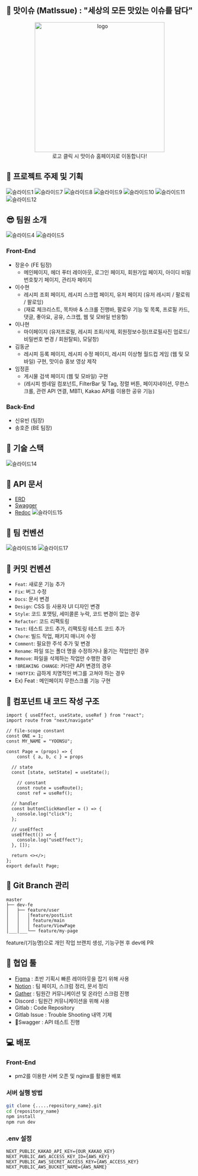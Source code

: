 ## 🍳 맛이슈 (MatIssue) : "세상의 모든 맛있는 이슈를 담다"
<div align="center">
<a href="https://www.matissue.com">
  <img src="https://github.com/limeorange/MatIssue/assets/78308684/72f4ac32-0747-4605-b069-cebd397b122f" alt="logo" width="350">
</a>
</div>
<div align="center">로고 클릭 시 맛이슈 홈페이지로 이동합니다!</div>


## 🍎 프로젝트 주제 및 기획
![슬라이드1](https://github.com/limeorange/MatIssue/assets/78308684/a64177c7-d22c-4df2-ae89-a0d82ee8598f)
![슬라이드7](https://github.com/limeorange/MatIssue/assets/78308684/36252c0d-0711-45ee-9db2-aee5fa4818a6)
![슬라이드8](https://github.com/limeorange/MatIssue/assets/78308684/bdc3bb14-36e3-44d3-ba48-7dd017ce21df)
![슬라이드9](https://github.com/limeorange/MatIssue/assets/78308684/8400f5f5-a61e-4f0a-b489-bb303cff65d5)
![슬라이드10](https://github.com/limeorange/MatIssue/assets/78308684/3975298b-1fe3-4b27-9e73-929236f1b1bb)
![슬라이드11](https://github.com/limeorange/MatIssue/assets/78308684/9e7e51a9-a3bd-4d54-ac7e-bc91f360f729)
![슬라이드12](https://github.com/limeorange/MatIssue/assets/78308684/4f7795fc-78c1-47f3-a894-47cc48ba0f26)


<!-- ## 서비스 소개 및 핵심 기능

#### 레시피 작성 및 수정, 게시물 스크랩 등 레시피 공유 플랫폼의 핵심 서비스를 구현합니다.

1. 회원가입, 로그인, 회원정보 수정 등 **유저 정보 관련 CRUD**
2. 회원가입 및 회원정보 수정시 **회원인증 이메일 발송 기능** 제공
3. **마이페이지** 에서 사용자는 자신이 업로드한 레시피를 마이페이지에서 확인 조회, 삭제. 회원정보수정 페이지에서 비밀번호, 닉네임, 프로필 사진 사용자 정보 CRUD. 사용자는 스크랩한 레시피를 확인하고 메모를 수정 가능
4. **레시피 작성**, **레시피 수정**, **레시피 조회** 및, **레시피 상세 정보 조회** 등 **기본적인 게시물 관련 CRUD**
5. **레시피 통합 검색 (제목, 재료, 내용 등)**, **카테고리 별 레시피 조회** 가능
6. **레시피 스크랩 기능** 제공, 스크랩의 경우 서버 DB가 아닌, 프론트 단에서 저장 및 관리됨 (local strorage)
7. 댓글 작성, 수정 및 삭제 등 **댓글 관련 CRUD**
8. **게시글 및 댓글 좋아요** 기능 제공
9. **관리자 관련 CRUD**
10. MBTI, 레시피 이상형 월드컵과 같은 **오락적 요소** 제공
11. 모바일 사용자를 위한 **반응형 페이지** 제공 -->

## 😎 팀원 소개
![슬라이드4](https://github.com/limeorange/MatIssue/assets/78308684/7a10fe9c-9d24-4192-80a7-65f429c593f2)
![슬라이드5](https://github.com/limeorange/MatIssue/assets/78308684/5690e395-fd31-4d20-8f74-0f74ef691264)

### Front-End
- 장윤수 (FE 팀장)
  - 메인페이지, 헤더 푸터 레이아웃, 로그인 페이지, 회원가입 페이지, 아이디 비밀번호찾기 페이지, 관리자 페이지 
- 이수현
  - 레시피 조회 페이지, 레시피 스크랩 페이지, 유저 페이지 (유저 레시피 / 팔로워 / 팔로잉)
  - (재료 체크리스트, 목차바 & 스크롤 진행바, 팔로우 기능 및 목록, 프로필 카드, 댓글, 좋아요, 공유, 스크랩, 웹 및 모바일 반응형)
- 이나현
  - 마이페이지 (유저프로필, 레시피 조회/삭제, 회원정보수정(프로필사진 업로드/ 비밀번호 변경 / 회원탈퇴), 모달창)
- 김동균
  - 레시피 등록 페이지, 레시피 수정 페이지, 레시피 이상형 월드컵 게임 (웹 및 모바일) 구현, 맛이슈 홍보 영상 제작
- 임정훈
  - 게시물 검색 페이지 (웹 및 모바일) 구현
  - (레시피 썸네일 컴포넌트, FilterBar 및 Tag, 정렬 버튼, 페이지네이션, 무한스크롤, 관련 API 연결, MBTI, Kakao API를 이용한 공유 기능)

### Back-End

- 신유빈 (팀장)
- 송호준 (BE 팀장)

## 🌳 기술 스택
![슬라이드14](https://github.com/limeorange/MatIssue/assets/78308684/24055bf4-2328-4643-909e-953591a494a8)

## 📑 API 문서
- [ERD](https://www.erdcloud.com/d/AW9MEiXv4g2T9mJHx)
- [Swagger](https://matissue-1jim.onrender.com/docs)
- [Redoc](https://matissue-1jim.onrender.com/redoc)
![슬라이드15](https://github.com/limeorange/MatIssue/assets/78308684/ff85d4e3-9087-4adc-9b1a-f66fb2f1ce00)

## 📝 팀 컨벤션
![슬라이드16](https://github.com/limeorange/MatIssue/assets/78308684/164d11fa-f2fd-471d-9917-3544566b7019)
![슬라이드17](https://github.com/limeorange/MatIssue/assets/78308684/fcbb81ac-f751-4716-b4ec-f452f233f2a1)

## 📝 커밋 컨벤션
- `Feat`: 새로운 기능 추가
- `Fix`: 버그 수정
- `Docs`: 문서 변경
- `Design`: CSS 등 사용자 UI 디자인 변경
- `Style`: 코드 포맷팅, 세미콜론 누락, 코드 변경이 없는 경우
- `Refactor`: 코드 리팩토링
- `Test`: 테스트 코드 추가, 리팩토링 테스트 코드 추가
- `Chore`: 빌드 작업, 패키지 매니저 수정
- `Comment`: 필요한 주석 추가 및 변경
- `Rename`: 파일 또는 폴더 명을 수정하거나 옮기는 작업만인 경우
- `Remove`: 파일을 삭제하는 작업만 수행한 경우
- `!BREAKING CHANGE`: 커다란 API 변경의 경우
- `!HOTFIX`: 급하게 치명적인 버그를 고쳐야 하는 경우
- Ex) Feat : 메인페이지 무한스크롤 기능 구현

## 📝 컴포넌트 내 코드 작성 구조
```tsx
import { useEffect, useState, useRef } from "react";
import route from "next/navigate"

// file-scope constant
const ONE = 1;
const MY_NAME = "YOONSU";

const Page = (props) => {
	const { a, b, c } = props

  // state
  const [state, setState] = useState();

	// constant
	const route = useRoute();
	const ref = useRef();

  // handler
  const buttonClickHandler = () => {
    console.log("click");
  };

  // useEffect
  useEffect(() => {
    console.log("useEffect");
  }, []);

  return <></>;
};
export default Page;
``` 

## 🌵 Git Branch 관리

```
master
├── dev-fe
│   ├── feature/user
│   │   │feature/postList
│   │   │ feature/main
│   │   │ feature/ViewPage
│___│___└── feature/my-page
```
feature/(기능명)으로 개인 작업 브랜치 생성, 기능구현 후 dev에 PR

## 🌈 협업 툴

- [Figma](https://www.figma.com/file/1T0YMmCs1tyNQ3ud32OELi?embed_host=notion&kind=&node-id=0-1&t=kZbDFgIjnFHXUPtm-0&type=design&viewer=1) : 초반 기획시 빠른 레이아웃을 잡기 위해 사용
- [Notion](https://www.notion.so/elice/10-67e5d91b15e7404cbfe47c3ff0c40a33) : 팀 페이지, 스크럼 정리, 문서 정리
- [Gather](https://app.gather.town/app/KsD8E36KLhbcxc03/EliceProject) : 팀원간 커뮤니케이션 및 온라인 스크럼 진행
- Discord : 팀원간 커뮤니케이션을 위해 사용
- Gitlab : Code Repository
- Gitlab Issue : Trouble Shooting 내역 기제
- Swagger : API 테스트 진행

## 💻 배포
### Front-End
- pm2를 이용한 서버 오픈 및 nginx를 활용한 배포

### 서버 실행 방법
```bash
git clone {.....repository_name}.git
cd {repository_name}
npm install
npm run dev
```

### .env 설정
```
NEXT_PUBLIC_KAKAO_API_KEY={OUR_KAKAO_KEY}
NEXT_PUBLIC_AWS_ACCESS_KEY_ID={AWS_KEY}
NEXT_PUBLIC_AWS_SECRET_ACCESS_KEY={AWS_ACCESS_KEY}
NEXT_PUBLIC_AWS_BUCKET_NAME={AWS_NAME}
```

